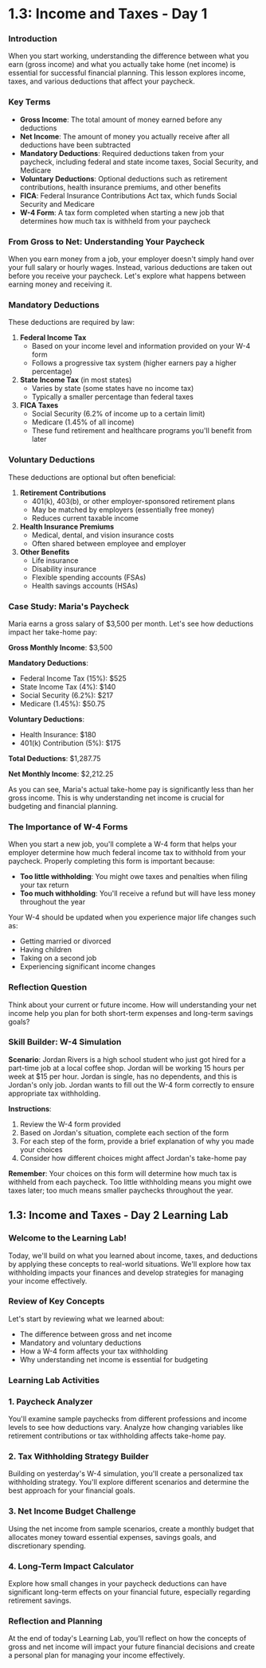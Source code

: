 # 1.3: Income and Taxes - Day 1

### Introduction

When you start working, understanding the difference between what you earn (gross income) and what you actually take home (net income) is essential for successful financial planning. This lesson explores income, taxes, and various deductions that affect your paycheck.

### Key Terms

- **Gross Income**: The total amount of money earned before any deductions
- **Net Income**: The amount of money you actually receive after all deductions have been subtracted
- **Mandatory Deductions**: Required deductions taken from your paycheck, including federal and state income taxes, Social Security, and Medicare
- **Voluntary Deductions**: Optional deductions such as retirement contributions, health insurance premiums, and other benefits
- **FICA**: Federal Insurance Contributions Act tax, which funds Social Security and Medicare
- **W-4 Form**: A tax form completed when starting a new job that determines how much tax is withheld from your paycheck

### From Gross to Net: Understanding Your Paycheck

When you earn money from a job, your employer doesn't simply hand over your full salary or hourly wages. Instead, various deductions are taken out before you receive your paycheck. Let's explore what happens between earning money and receiving it.

### Mandatory Deductions

These deductions are required by law:

1. **Federal Income Tax**
    - Based on your income level and information provided on your W-4 form
    - Follows a progressive tax system (higher earners pay a higher percentage)
2. **State Income Tax** (in most states)
    - Varies by state (some states have no income tax)
    - Typically a smaller percentage than federal taxes
3. **FICA Taxes**
    - Social Security (6.2% of income up to a certain limit)
    - Medicare (1.45% of all income)
    - These fund retirement and healthcare programs you'll benefit from later

### Voluntary Deductions

These deductions are optional but often beneficial:

1. **Retirement Contributions**
    - 401(k), 403(b), or other employer-sponsored retirement plans
    - May be matched by employers (essentially free money)
    - Reduces current taxable income
2. **Health Insurance Premiums**
    - Medical, dental, and vision insurance costs
    - Often shared between employee and employer
3. **Other Benefits**
    - Life insurance
    - Disability insurance
    - Flexible spending accounts (FSAs)
    - Health savings accounts (HSAs)

### Case Study: Maria's Paycheck

Maria earns a gross salary of $3,500 per month. Let's see how deductions impact her take-home pay:

**Gross Monthly Income**: $3,500

**Mandatory Deductions**:

- Federal Income Tax (15%): $525
- State Income Tax (4%): $140
- Social Security (6.2%): $217
- Medicare (1.45%): $50.75

**Voluntary Deductions**:

- Health Insurance: $180
- 401(k) Contribution (5%): $175

**Total Deductions**: $1,287.75

**Net Monthly Income**: $2,212.25

As you can see, Maria's actual take-home pay is significantly less than her gross income. This is why understanding net income is crucial for budgeting and financial planning.

### The Importance of W-4 Forms

When you start a new job, you'll complete a W-4 form that helps your employer determine how much federal income tax to withhold from your paycheck. Properly completing this form is important because:

- **Too little withholding**: You might owe taxes and penalties when filing your tax return
- **Too much withholding**: You'll receive a refund but will have less money throughout the year

Your W-4 should be updated when you experience major life changes such as:

- Getting married or divorced
- Having children
- Taking on a second job
- Experiencing significant income changes

### Reflection Question

Think about your current or future income. How will understanding your net income help you plan for both short-term expenses and long-term savings goals?

### Skill Builder: W-4 Simulation

**Scenario**: Jordan Rivers is a high school student who just got hired for a part-time job at a local coffee shop. Jordan will be working 15 hours per week at $15 per hour. Jordan is single, has no dependents, and this is Jordan's only job. Jordan wants to fill out the W-4 form correctly to ensure appropriate tax withholding.

**Instructions**:

1. Review the W-4 form provided
2. Based on Jordan's situation, complete each section of the form
3. For each step of the form, provide a brief explanation of why you made your choices
4. Consider how different choices might affect Jordan's take-home pay

**Remember**: Your choices on this form will determine how much tax is withheld from each paycheck. Too little withholding means you might owe taxes later; too much means smaller paychecks throughout the year.

## 1.3: Income and Taxes - Day 2 Learning Lab

### Welcome to the Learning Lab!

Today, we'll build on what you learned about income, taxes, and deductions by applying these concepts to real-world situations. We'll explore how tax withholding impacts your finances and develop strategies for managing your income effectively.

### Review of Key Concepts

Let's start by reviewing what we learned about:

- The difference between gross and net income
- Mandatory and voluntary deductions
- How a W-4 form affects your tax withholding
- Why understanding net income is essential for budgeting

### Learning Lab Activities

### 1. Paycheck Analyzer

You'll examine sample paychecks from different professions and income levels to see how deductions vary. Analyze how changing variables like retirement contributions or tax withholding affects take-home pay.

### 2. Tax Withholding Strategy Builder

Building on yesterday's W-4 simulation, you'll create a personalized tax withholding strategy. You'll explore different scenarios and determine the best approach for your financial goals.

### 3. Net Income Budget Challenge

Using the net income from sample scenarios, create a monthly budget that allocates money toward essential expenses, savings goals, and discretionary spending.

### 4. Long-Term Impact Calculator

Explore how small changes in your paycheck deductions can have significant long-term effects on your financial future, especially regarding retirement savings.

### Reflection and Planning

At the end of today's Learning Lab, you'll reflect on how the concepts of gross and net income will impact your future financial decisions and create a personal plan for managing your income effectively.

#
